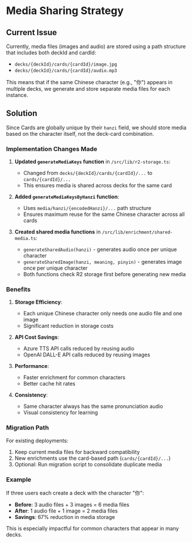 # Media Sharing Strategy

## Current Issue
Currently, media files (images and audio) are stored using a path structure that includes both deckId and cardId:
- `decks/{deckId}/cards/{cardId}/image.jpg`
- `decks/{deckId}/cards/{cardId}/audio.mp3`

This means that if the same Chinese character (e.g., "你") appears in multiple decks, we generate and store separate media files for each instance.

## Solution
Since Cards are globally unique by their `hanzi` field, we should store media based on the character itself, not the deck-card combination.

### Implementation Changes Made

1. **Updated `generateMediaKeys` function** in `/src/lib/r2-storage.ts`:
   - Changed from `decks/{deckId}/cards/{cardId}/...` to `cards/{cardId}/...`
   - This ensures media is shared across decks for the same card

2. **Added `generateMediaKeysByHanzi` function**:
   - Uses `media/hanzi/{encodedHanzi}/...` path structure
   - Ensures maximum reuse for the same Chinese character across all cards

3. **Created shared media functions** in `/src/lib/enrichment/shared-media.ts`:
   - `generateSharedAudio(hanzi)` - generates audio once per unique character
   - `generateSharedImage(hanzi, meaning, pinyin)` - generates image once per unique character
   - Both functions check R2 storage first before generating new media

### Benefits

1. **Storage Efficiency**: 
   - Each unique Chinese character only needs one audio file and one image
   - Significant reduction in storage costs

2. **API Cost Savings**:
   - Azure TTS API calls reduced by reusing audio
   - OpenAI DALL-E API calls reduced by reusing images

3. **Performance**:
   - Faster enrichment for common characters
   - Better cache hit rates

4. **Consistency**:
   - Same character always has the same pronunciation audio
   - Visual consistency for learning

### Migration Path

For existing deployments:
1. Keep current media files for backward compatibility
2. New enrichments use the card-based path (`cards/{cardId}/...`)
3. Optional: Run migration script to consolidate duplicate media

### Example

If three users each create a deck with the character "你":
- **Before**: 3 audio files + 3 images = 6 media files
- **After**: 1 audio file + 1 image = 2 media files
- **Savings**: 67% reduction in media storage

This is especially impactful for common characters that appear in many decks.